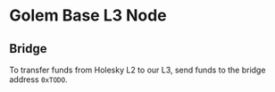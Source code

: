 # Golem Base L3 Node

## Bridge

To transfer funds from Holesky L2 to our L3, send funds to the bridge address `0xTODO`.
